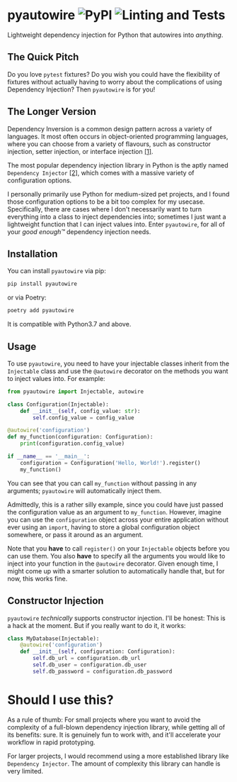 # pyautowire ![PyPI](https://img.shields.io/pypi/v/pyautowire) ![Linting and Tests](https://github.com/twaslowski/py-autowire/actions/workflows/test.yml/badge.svg)

Lightweight dependency injection for Python that autowires into _anything_.

## The Quick Pitch

Do you love `pytest` fixtures? Do you wish you could have the flexibility of fixtures without actually having to worry
about the complications of using Dependency Injection? Then `pyautowire` is for you!

## The Longer Version

Dependency Inversion is a common design pattern across a variety of languages. It most often occurs in object-oriented
programming languages, where you can choose from a variety of flavours, such as constructor injection, setter injection,
or interface injection [[1]](https://martinfowler.com/articles/injection.html#FormsOfDependencyInjection).

The most popular dependency injection library in Python is the aptly named `Dependency Injector`
[[2]](https://github.com/ets-labs/python-dependency-injector), which comes with a massive variety of configuration
options.

I personally primarily use Python for medium-sized pet projects, and I found those configuration options to be a bit
too complex for my usecase. Specifically, there are cases where I don't necessarily want to turn everything into a
class to inject dependencies into; sometimes I just want a lightweight function that I can inject values into.
Enter `pyautowire`, for all of your _good enough™️_ dependency injection needs.

## Installation

You can install `pyautowire` via pip:

```bash
pip install pyautowire
```

or via Poetry:

```bash
poetry add pyautowire
```

It is compatible with Python3.7 and above.

## Usage

To use `pyautowire`, you need to have your injectable classes inherit from the `Injectable` class and use the
`@autowire` decorator on the methods you want to inject values into. For example:

```python
from pyautowire import Injectable, autowire

class Configuration(Injectable):
    def __init__(self, config_value: str):
        self.config_value = config_value

@autowire('configuration')
def my_function(configuration: Configuration):
    print(configuration.config_value)

if __name__ == '__main__':
    configuration = Configuration('Hello, World!').register()
    my_function()
```

You can see that you can call `my_function` without passing in any arguments; `pyautowire` will automatically inject them.

Admittedly, this is a rather silly example, since you could have just passed the configuration value as an argument to `my_function`.
However, imagine you can use the `configuration` object across your entire application without ever using an `import`,
having to store a global configuration object somewhere, or pass it around as an argument.

Note that you **have** to call `register()` on your `Injectable` objects before you can use them.
You also **have** to specify all the arguments you would like to inject into your function in the `@autowire` decorator.
Given enough time, I might come up with a smarter solution to automatically handle that, but for now, this works fine.

## Constructor Injection

`pyautowire` _technically_ supports constructor injection. I'll be honest: This is a hack at the moment. But if you
really want to do it, it works:

```python
class MyDatabase(Injectable):
    @autowire('configuration')
    def __init__(self, configuration: Configuration):
        self.db_url = configuration.db_url
        self.db_user = configuration.db_user
        self.db_password = configuration.db_password
```

# Should I use this?

As a rule of thumb: For small projects where you want to avoid the complexity of a full-blown dependency injection library,
while getting all of its benefits: sure. It is genuinely fun to work with, and it'll accelerate your workflow in rapid prototyping.

For larger projects, I would recommend using a more established library like `Dependency Injector`. The amount of complexity
this library can handle is very limited.
